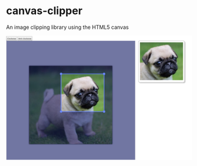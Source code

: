 # canvas-clipper

An image clipping library using the HTML5 canvas

![Screen shot](https://github.com/mattchanner/canvas-clipper/blob/master/screenshot.png)


